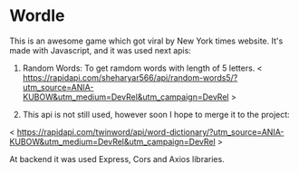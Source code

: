 # Wordle
This is an awesome game which got viral by New York times website. 
It's made with Javascript, and it was used next apis:
1. Random Words: To get ramdom words with length of 5 letters. < https://rapidapi.com/sheharyar566/api/random-words5/?utm_source=ANIA-KUBOW&utm_medium=DevRel&utm_campaign=DevRel >

2. This api is not still used, however soon I hope to merge it to the project: 

< https://rapidapi.com/twinword/api/word-dictionary/?utm_source=ANIA-KUBOW&utm_medium=DevRel&utm_campaign=DevRel >

At backend it was used Express, Cors and Axios libraries. 
